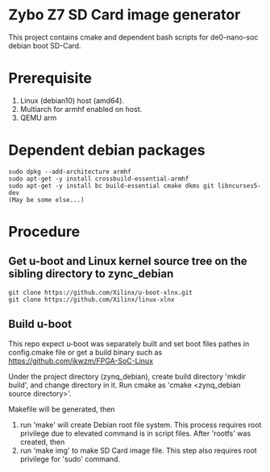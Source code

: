 Zybo Z7 SD Card image generator
=====

This project contains cmake and dependent bash scripts for de0-nano-soc debian boot SD-Card.

 Prerequisite
===============

1. Linux (debian10) host (amd64).
2. Multiarch for armhf enabled on host.
3. QEMU arm

 Dependent debian packages
===========================

```
sudo dpkg --add-architecture armhf
sudo apt-get -y install crossbuild-essential-armhf
sudo apt-get -y install bc build-essential cmake dkms git libncurses5-dev
(May be some else...)
```

 Procedure
===========================

## Get u-boot and Linux kernel source tree on the sibling directory to zync_debian

```shell
git clone https://github.com/Xilinx/u-boot-xlnx.git
git clone https://github.com/Xilinx/linux-xlnx
```

## Build u-boot

This repo expect u-boot was separately built and set boot files pathes in config.cmake file or get a build binary such as https://github.com/ikwzm/FPGA-SoC-Linux

Under the project directory (zynq_debian), create build directory 'mkdir build', and change directory in it.
Run cmake as 'cmake <zynq_debian source directory>'.

Makefile will be generated, then
1. run 'make' will create Debian root file system.  This process requires root privilege due to elevated command is in script files. After 'rootfs' was created, then
1. run 'make img' to make SD Card image file.  This step also requires root privilege for 'sudo' command.
